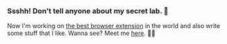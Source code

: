 ### Ssshh! Don't tell anyone about my secret lab. 🔬

Now I'm working on [the best browser extension](https://github.com/XenoverseUp/fractions) in the world and also write some stuff that I like. Wanna see?
Meet me [here](https://candurmuss.bio.link/). 🐱‍👤

<!--
**XenoverseUp/xenoverseup** is a ✨ _special_ ✨ repository because its `README.md` (this file) appears on your GitHub profile.

Here are some ideas to get you started:

- 🔭 I’m currently working on ...
- 🌱 I’m currently learning ...
- 👯 I’m looking to collaborate on ...
- 🤔 I’m looking for help with ...
- 💬 Ask me about ...
- 📫 How to reach me: ...
- 😄 Pronouns: ...
- ⚡ Fun fact: ...
-->
